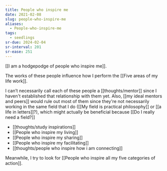 ```yaml
---
title: People who inspire me
date: 2021-02-08
slug: people-who-inspire-me
aliases:
  - People-who-inspire-me
tags:
  - seedlings
sr-due: 2024-02-04
sr-interval: 201
sr-ease: 251
---
```

[[I am a hodgepodge of people who inspire me]].

The works of these people influence how I perform the [[Five areas of my life work]].

I can’t necessarily call each of these people a [[thoughts/mentor]] since I haven't established that relationship with them yet. Also, [[my ideal mentors and peers]] would rule out most of them since they're not necessarily working in the same field that I do ([[My field is practical philosophy]] or [[a life in letters]]?), which might actually be beneficial because [[Do I really need a field?]]

- [[thoughts/study inspirations]]
- [[People who inspire my living]]
- [[People who inspire my sharing]]
- [[People who inspire my facilitating]]
- [[thoughts/people who inspire how i am connecting]]

Meanwhile, I try to look for [[People who inspire all my five categories of action]].